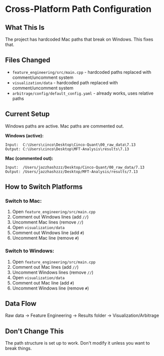 # Cross-Platform Path Configuration

## What This Is

The project has hardcoded Mac paths that break on Windows. This fixes that.

## Files Changed

- `feature_engineering/src/main.cpp` - hardcoded paths replaced with comment/uncomment system
- `visualization/data` - hardcoded path replaced with comment/uncomment system  
- `arbitrage/config/default_config.yaml` - already works, uses relative paths

## Current Setup

Windows paths are active. Mac paths are commented out.

**Windows (active):**
```
Input:  C:\Users\cinco\Desktop\Cinco-Quant\00_raw_data\7.13
Output: C:\Users\cinco\Desktop\MFT-Analysis\results\7.13
```

**Mac (commented out):**
```
Input:  /Users/jazzhashzzz/Desktop/Cinco-Quant/00_raw_data/7.13
Output: /Users/jazzhashzzz/Desktop/MFT-Analysis/results/7.13
```

## How to Switch Platforms

### Switch to Mac:
1. Open `feature_engineering/src/main.cpp`
2. Comment out Windows lines (add `//`)
3. Uncomment Mac lines (remove `//`)
4. Open `visualization/data`
5. Comment out Windows line (add `#`)
6. Uncomment Mac line (remove `#`)

### Switch to Windows:
1. Open `feature_engineering/src/main.cpp`
2. Comment out Mac lines (add `//`)
3. Uncomment Windows lines (remove `//`)
4. Open `visualization/data`
5. Comment out Mac line (add `#`)
6. Uncomment Windows line (remove `#`)

## Data Flow

Raw data → Feature Engineering → Results folder → Visualization/Arbitrage

## Don't Change This

The path structure is set up to work. Don't modify it unless you want to break things.
